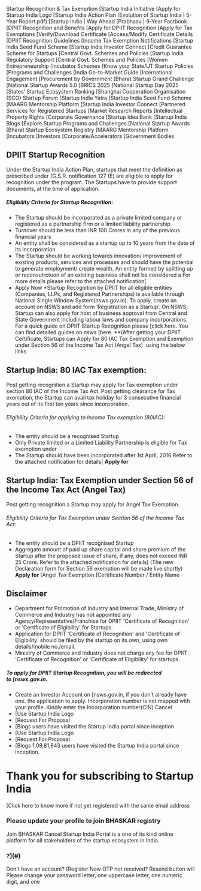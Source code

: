 Startup Recognition \& Tax Exemption
 [Startup India Initiative
 [Apply for Startup India Logo
 [Startup India Action Plan
 [Evolution of Startup India \| 5\-Year Report.pdf)
 [Startup India \| Way Ahead
 [Prabhaav \| 9\-Year Factbook
 [DPIIT Recognition and Benefits
 [Apply for DPIIT Recognition
 [Apply for Tax Exemptions
 [Verify/Download Certificate
 [Access/Modify Certificate Details
 [DPIIT Recognition Guidelines
 [Income Tax Exemption Notifications
 [Startup India Seed Fund Scheme
 [Startup India Investor Connect
 [Credit Guarantee Scheme for Startups
 [Central Govt. Schemes and Policies
 [Startup India Regulatory Support
 [Central Govt. Schemes and Policies
 [Women Entrepreneurship
 [Incubator Schemes
 [Know your State/UT Startup Policies
 [Programs and Challenges
 [India Go\-to\-Market Guide
 [International Engagement
 [Procurement by Government
 [Bharat Startup Grand Challenge
 [National Startup Awards 5\.0
 [BRICS 2025
 [National Startup Day 2025
 [States’ Startup Ecosystem Ranking
 [Shanghai Cooperation Organisation (SCO) Startup Forum
 [Startup India Yatra
 [Startup India Seed Fund Scheme
 [MAARG Mentorship Platform
 [Startup India Investor Connect
 [Partnered Services for Registered Startups
 [Market Research Reports
 [Intellectual Property Rights
 [Corporate Governance
 [Startup Idea Bank
 [Startup India Blogs
 [Explore Startup Programs and Challenges
 [National Startup Awards
 [Bharat Startup Ecosystem Registry
 [MAARG Mentorship Platform
 [Incubators
 [Investors
 [Corporate/Accelerators 
 [Government Bodies
## DPIIT Startup Recognition
Under the Startup India Action Plan, startups that meet the definition as prescribed under [G.S.R. notification 127 (E) are eligible to apply for recognition under the
 program. The Startups have to provide support documents, at the time of application.
##### Eligibility Criteria for Startup Recognition:
* The Startup should be incorporated as a private limited company or registered as a partnership
 firm or a limited liability partnership
* Turnover should be less than INR 100 Crores in any of the previous financial years
* An entity shall be considered as a startup up to 10 years from the date of its incorporation
* The Startup should be working towards innovation/ improvement of existing products, services and
 processes and should have the potential to generate employment/ create wealth. An entity formed by
 splitting up or reconsutrctuon of an existing business shall not be considered a
For more details please refer to the attached notification[
* Apply Now
\*Startup Recognition by DPIIT for all eligible entities (Companies, LLPs, and Registered Partnerships) is available through National Single Window System(nsws.gov.in). To apply, create an account on NSWS and add form ‘Registration as a Startup’. On NSWS, Startup can also apply for host of business approval from Central and State Government including labour laws and company incorporations. For a quick guide on DPIIT Startup Recognition please  [click here. You can find detailed guides on nsws  [here.
**(After getting your DPIIT Certificate, Startups can Apply for 80 IAC Tax Exemption and Exemption under Section 56 of the Income Tax Act (Angel Tax)  using the below links
## Startup India: 80 IAC Tax exemption:
Post getting recognition a Startup may apply for Tax exemption under section 80 IAC of the Income Tax
 Act. Post getting clearance for Tax exemption, the Startup can avail tax holiday for 3 consecutive
 financial years out of its first ten years since incorporation.
###### Eligibility Criteria for applying to Income Tax exemption (80IAC):
* The entity should be a recognised Startup
* Only Private limited or a Limited Liability Partnership is eligible for Tax exemption under
* The Startup should have been incorporated after 1st April, 2016
Refer to the attached notification for details[
**Apply for**
## Startup India: Tax Exemption under Section 56 of the Income Tax Act (Angel Tax)
Post getting recognition a Startup may apply for Angel Tax Exemption.
###### Eligibility Criteria for Tax Exemption under Section 56 of the Income Tax Act:
* The entity should be a DPIIT recognised Startup
* Aggregate amount of paid up share capital and share premium of the Startup after the proposed
 issue of share, if any, does not exceed INR 25 Crore.
Refer to the attached notification for details[
(The new Declaration form for Section 56 exemption will be made live shortly)
**Apply for**
[Angel Tax Exemption
[Certificate Number / Entity Name
## Disclaimer
* Department for Promotion of Industry and Internal Trade, Ministry of Commerce and Industry has not appointed any Agency/Representative/Franchise for DPIIT 'Certificate of Recognition' or 'Certificate of Eligibility' for Startups.
* Application for DPIIT 'Certificate of Recognition' and 'Certificate of Eligibility' should be filed by the startup on its own, using own details/mobile no./email.
* Ministry of Commerce and Industry does not charge any fee for DPIIT 'Certificate of Recognition' or 'Certificate of Eligibility' for startups.
##### To apply for DPIIT Startup Recognition, you will be redirected to [nsws.gov.in.
* Create an Investor Account on [nsws.gov.in,
 if you don’t already have one.
 the application to apply.
Incorporation number is not mapped with your profile. Kindly enter the Incorporation number(CIN)
Cancel
* [Use Startup India Logo
* [Request For Proposal
* [Blogs
users have visited the Startup India portal since inception
* [Use Startup India Logo
* [Request For Proposal
* [Blogs
1,09,81,843 users have visited the Startup India portal since inception.
# Thank you for subscribing to Startup India
[Click here to know more
 if not yet registered with the same email address
### Please update your profile to join BHASKAR registry
Join BHASKAR
Cancel
 Startup India Portal is a one of its kind online platform for all stakeholders of the startup ecosystem in India.
### ?](#)
 Don't have an account?  [Register Now
 OTP not received? Resend button will   
Please change your password
  letter, one uppercase letter, one numeric digit, and one